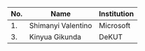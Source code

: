 | No. | Name                   | Institution            |
| --- |------------------------|------------------------|
| 1.  | Shimanyi Valentino     | Microsoft              | 
| 3.  | Kinyua Gikunda         | DeKUT                  |
